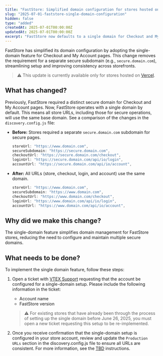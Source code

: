 ```yaml
---
title: "FastStore: Simplified domain configuration for stores hosted on Vercel"
slug: "2025-07-01-faststore-single-domain-configuration"
hidden: false
type: "added"
createdAt: 2025-07-01T00:00:00Z
updatedAt: 2025-07-01T00:00:00Z
excerpt: "FastStore now defaults to a single domain for Checkout and My Account pages on, simplifying store domain management."
---
```


FastStore has simplified its domain configuration by adopting the single-domain feature for Checkout and My Account pages. This change removes the requirement for a separate secure subdomain (e.g., `secure.domain.com`), streamlining setup and improving consistency across storefronts.

> ⚠️ This update is currently available only for stores hosted on [Vercel](https://vercel.com/).

## What has changed?

Previously, FastStore required a distinct secure domain for Checkout and My Account pages. Now, FastStore operates with a single domain by default. This means all store URLs, including those for secure operations, will use the same base domain. See a comparison of the changes in the `discovery.config.js` file:

- **Before:** Stores required a separate `secure.domain.com` subdomain for secure pages.

    ```js
    storeUrl: "https://www.domain.com",
    secureSubdomain: "https://secure.domain.com",
    checkoutUrl: "https://secure.domain.com/checkout",
    loginUrl: "https://secure.domain.com/api/io/login",
    accountUrl: "https://secure.domain.com/api/io/account",
    ```

- **After:** All URLs (store, checkout, login, and account) use the same domain.

    ```js
    storeUrl: "https://www.domain.com",
    secureSubdomain: "https://www.domain.com",
    checkoutUrl: "https://www.domain.com/checkout",
    loginUrl: "https://www.domain.com/api/io/login",
    accountUrl: "https://www.domain.com/api/io/account",
    ```

## Why did we make this change?

The single-domain feature simplifies domain management for FastStore stores, reducing the need to configure and maintain multiple secure domains.

## What needs to be done?

To implement the single domain feature, follow these steps:

1. Open a ticket with [VTEX Support](https://help.vtex.com/en/support) requesting that the account be configured for a single-domain setup. Please include the following information in the ticket:

   - Account name
   - FastStore version

   > ⚠️ For existing stores that have already been through the process of setting up the single domain before June 26, 2025, you must open a new ticket requesting this setup to be re-implemented.

2. Once you receive confirmation that the single-domain setup is configured in your store account, review and update the `Production URLs` section in the discovery.config.js file to ensure all URLs are consistent. For more information, see the [TBD](/tbd) instructions.
